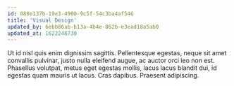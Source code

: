 ```yaml
---
id: 080e137b-19e3-4900-9c5f-54c3ba4af546
title: 'Visual Design'
updated_by: 6ebb86ab-b13a-4b4e-862b-e3ead18a5ab0
updated_at: 1622248730
---
```

Ut id nisl quis enim dignissim sagittis. Pellentesque egestas, neque sit amet convallis pulvinar, justo nulla eleifend augue, ac auctor orci leo non est. Phasellus volutpat, metus eget egestas mollis, lacus lacus blandit dui, id egestas quam mauris ut lacus. Cras dapibus. Praesent adipiscing.